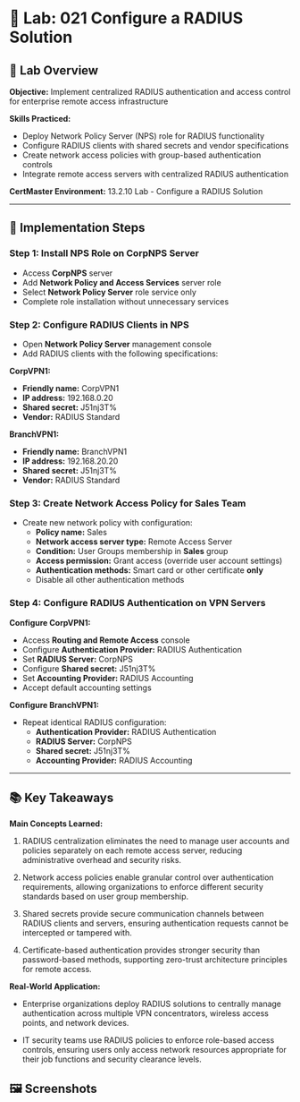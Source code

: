 # 🧪 Lab: 021 Configure a RADIUS Solution

## 🎯 Lab Overview

**Objective:** Implement centralized RADIUS authentication and access control for enterprise remote access infrastructure 

**Skills Practiced:**
- Deploy Network Policy Server (NPS) role for RADIUS functionality
- Configure RADIUS clients with shared secrets and vendor specifications
- Create network access policies with group-based authentication controls
- Integrate remote access servers with centralized RADIUS authentication 

**CertMaster Environment:** 13.2.10 Lab - Configure a RADIUS Solution

---
## 📝 Implementation Steps

### Step 1: Install NPS Role on CorpNPS Server

- Access **CorpNPS** server
- Add **Network Policy and Access Services** server role
- Select **Network Policy Server** role service only
- Complete role installation without unnecessary services

### Step 2: Configure RADIUS Clients in NPS

- Open **Network Policy Server** management console
- Add RADIUS clients with the following specifications:

**CorpVPN1:**

- **Friendly name:** CorpVPN1
- **IP address:** 192.168.0.20
- **Shared secret:** J51nj3T%
- **Vendor:** RADIUS Standard

**BranchVPN1:**

- **Friendly name:** BranchVPN1
- **IP address:** 192.168.20.20
- **Shared secret:** J51nj3T%
- **Vendor:** RADIUS Standard

### Step 3: Create Network Access Policy for Sales Team

- Create new network policy with configuration:
    - **Policy name:** Sales
    - **Network access server type:** Remote Access Server
    - **Condition:** User Groups membership in **Sales** group
    - **Access permission:** Grant access (override user account settings)
    - **Authentication methods:** Smart card or other certificate **only**
    - Disable all other authentication methods

### Step 4: Configure RADIUS Authentication on VPN Servers

**Configure CorpVPN1:**

- Access **Routing and Remote Access** console
- Configure **Authentication Provider:** RADIUS Authentication
- Set **RADIUS Server:** CorpNPS
- Configure **Shared secret:** J51nj3T%
- Set **Accounting Provider:** RADIUS Accounting
- Accept default accounting settings

**Configure BranchVPN1:**

- Repeat identical RADIUS configuration:
    - **Authentication Provider:** RADIUS Authentication
    - **RADIUS Server:** CorpNPS
    - **Shared secret:** J51nj3T%
    - **Accounting Provider:** RADIUS Accounting

---
## 📚 Key Takeaways

**Main Concepts Learned:**

1. RADIUS centralization eliminates the need to manage user accounts and policies separately on each remote access server, reducing administrative overhead and security risks.
    
2. Network access policies enable granular control over authentication requirements, allowing organizations to enforce different security standards based on user group membership.
    
3. Shared secrets provide secure communication channels between RADIUS clients and servers, ensuring authentication requests cannot be intercepted or tampered with.
    
4. Certificate-based authentication provides stronger security than password-based methods, supporting zero-trust architecture principles for remote access.
    

**Real-World Application:**

- Enterprise organizations deploy RADIUS solutions to centrally manage authentication across multiple VPN concentrators, wireless access points, and network devices.
    
- IT security teams use RADIUS policies to enforce role-based access controls, ensuring users only access network resources appropriate for their job functions and security clearance levels.
    
## 🖼️ Screenshots